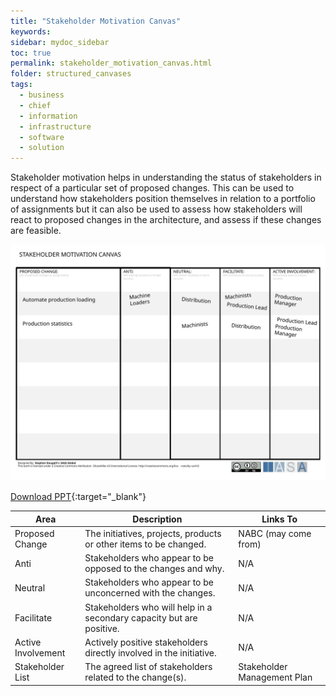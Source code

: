 ```yaml
---
title: "Stakeholder Motivation Canvas"
keywords: 
sidebar: mydoc_sidebar
toc: true
permalink: stakeholder_motivation_canvas.html
folder: structured_canvases
tags: 
  - business
  - chief
  - information
  - infrastructure
  - software
  - solution
---
```


Stakeholder motivation helps in understanding the status of stakeholders in respect of a particular set of proposed changes. This can be used to understand how stakeholders position themselves in relation to a portfolio of assignments but it can also be used to assess how stakeholders will react to proposed changes in the architecture, and assess if these changes are feasible.

![image001](media/stakeholder_motivation_canvas001.svg)

[Download PPT](media/ppt/stakeholder_motivation_canvas.ppt){:target="_blank"}

| Area | Description | Links To |
| --- | --- | --- |
| Proposed Change | The initiatives, projects, products or other items to be changed. | NABC (may come from) |
| Anti | Stakeholders who appear to be opposed to the changes and why. | N/A |
| Neutral | Stakeholders who appear to be unconcerned with the changes. | N/A |
| Facilitate | Stakeholders who will help in a secondary capacity but are positive. | N/A |
| Active Involvement | Actively positive stakeholders directly involved in the initiative. | N/A |
| Stakeholder List | The agreed list of stakeholders related to the change(s). | Stakeholder Management Plan |